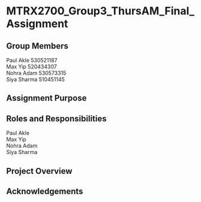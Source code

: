 # MTRX2700_Group3_ThursAM_Final_Assignment

## Group Members
Paul Akle 530521187 <br>
Max Yip 520434307 <br>
Nohra Adam 530573315 <br>
Siya Sharma 510451145 <br>

## Assignment Purpose

## Roles and Responsibilities
Paul Akle <br>
Max Yip <br>
Nohra Adam <br>
Siya Sharma <br>

## Project Overview

## Acknowledgements
